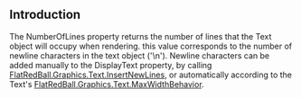 ## Introduction

The NumberOfLines property returns the number of lines that the Text object will occupy when rendering. this value corresponds to the number of newline characters in the text object ('\n'). Newline characters can be added manually to the DisplayText property, by calling [FlatRedBall.Graphics.Text.InsertNewLines](/frb/docs/index.php?title=FlatRedBall.Graphics.Text.InsertNewLines.md "FlatRedBall.Graphics.Text.InsertNewLines"), or automatically according to the Text's [FlatRedBall.Graphics.Text.MaxWidthBehavior](/frb/docs/index.php?title=FlatRedBall.Graphics.Text.MaxWidthBehavior.md "FlatRedBall.Graphics.Text.MaxWidthBehavior").
